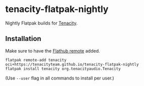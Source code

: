 # tenacity-flatpak-nightly

Nightly Flatpak builds for [Tenacity](https://github.com/tenacityteam/tenacity/).

## Installation

Make sure to have the [Flathub remote](https://flatpak.org/setup/) added.

```
flatpak remote-add tenacity oci+https://tenacityteam.github.io/tenacity-flatpak-nightly
flatpak install tenacity org.tenacityaudio.Tenacity
```

(Use `--user` flag in all commands to install per user.)
